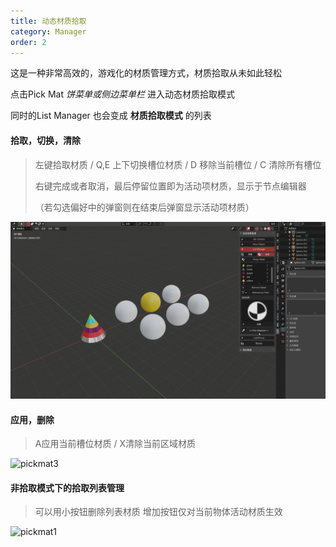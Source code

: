 ```yaml
---
title: 动态材质拾取
category: Manager
order: 2
---
```


这是一种非常高效的，游戏化的材质管理方式，材质拾取从未如此轻松

点击Pick Mat *饼菜单或侧边菜单栏* 进入动态材质拾取模式

同时的List Manager 也会变成 **材质拾取模式** 的列表



#### 拾取，切换，清除

> 左键拾取材质 / Q,E 上下切换槽位材质 / D 移除当前槽位 / C 清除所有槽位
>
> 右键完成或者取消，最后停留位置即为活动项材质，显示于节点编辑器
>
> （若勾选偏好中的弹窗则在结束后弹窗显示活动项材质）

![pickmat2](../../uploads/pickmat2.gif)



#### 应用，删除

> A应用当前槽位材质 / X清除当前区域材质
>

![pickmat3](../../uploads/pickmat3.gif)



#### 非拾取模式下的拾取列表管理

> 可以用小按钮删除列表材质
>增加按钮仅对当前物体活动材质生效
>

![pickmat1](../../uploads/pickmat1.gif)